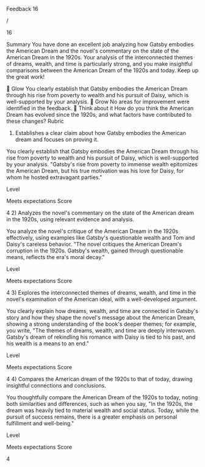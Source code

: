 Feedback
16

/

16

Summary
You have done an excellent job analyzing how Gatsby embodies the American Dream and the novel's commentary on the state of the American Dream in the 1920s. Your analysis of the interconnected themes of dreams, wealth, and time is particularly strong, and you make insightful comparisons between the American Dream of the 1920s and today. Keep up the great work!

🌟 Glow
You clearly establish that Gatsby embodies the American Dream through his rise from poverty to wealth and his pursuit of Daisy, which is well-supported by your analysis.
🌲 Grow
No areas for improvement were identified in the feedback.
🤔 Think about it
How do you think the American Dream has evolved since the 1920s, and what factors have contributed to these changes?
Rubric
1) Establishes a clear claim about how Gatsby embodies the American dream and focuses on proving it.

You clearly establish that Gatsby embodies the American Dream through his rise from poverty to wealth and his pursuit of Daisy, which is well-supported by your analysis. "Gatsby's rise from poverty to immense wealth epitomizes the American Dream, but his true motivation was his love for Daisy, for whom he hosted extravagant parties."

Level

Meets expectations
Score

4
2) Analyzes the novel's commentary on the state of the American dream in the 1920s, using relevant evidence and analysis.

You analyze the novel's critique of the American Dream in the 1920s effectively, using examples like Gatsby's questionable wealth and Tom and Daisy's careless behavior. "The novel critiques the American Dream's corruption in the 1920s. Gatsby's wealth, gained through questionable means, reflects the era's moral decay."

Level

Meets expectations
Score

4
3) Explores the interconnected themes of dreams, wealth, and time in the novel's examination of the American ideal, with a well-developed argument.

You clearly explain how dreams, wealth, and time are connected in Gatsby's story and how they shape the novel's message about the American Dream, showing a strong understanding of the book's deeper themes; for example, you write, "The themes of dreams, wealth, and time are deeply interwoven. Gatsby's dream of rekindling his romance with Daisy is tied to his past, and his wealth is a means to an end."

Level

Meets expectations
Score

4
4) Compares the American dream of the 1920s to that of today, drawing insightful connections and conclusions.

You thoughtfully compare the American Dream of the 1920s to today, noting both similarities and differences, such as when you say, "In the 1920s, the dream was heavily tied to material wealth and social status. Today, while the pursuit of success remains, there is a greater emphasis on personal fulfillment and well-being."

Level

Meets expectations
Score

4
